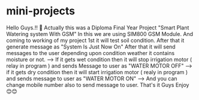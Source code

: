 # mini-projects
Hello Guys.!! 🤗  Actually this was a Diploma Final Year Project "Smart Plant Watering system With GSM" In this we are using SIM800 GSM  Module.  And coming to working of my project 1st it will test soil condition. After that it generate message as "System Is Just Now On" After that it will send messages to the user depending upon condition weather it contains moisture or not.  -->  If it gets wet condition then it will stop irrigation motor (  relay in program ) and sends Message to user as "WATER MOTOR OFF"   -->  if it gets dry condition then it will start irrigation motor ( realy in program ) and sends message to user as "WATER MOTOR ON"   -->  And you can change mobile number also to send message to user.  That's it Guys Enjoy 😊😊
